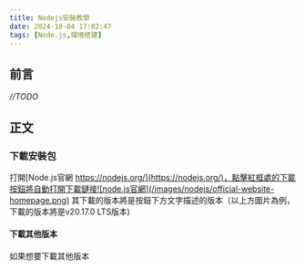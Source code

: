 ```yaml
---
title: Nodejs安裝教學
date: 2024-10-04 17:02:47
tags: [Node.js,環境搭建]
---
```

## 前言
*//TODO*

## 正文

### 下載安裝包
打開[Node.js官網 https://nodejs.org/](https://nodejs.org/)，點擊紅框處的下載按鈕將自動打開下載鏈接![node.js官網](/images/nodejs/official-website-homepage.png)
其下載的版本將是按鈕下方文字描述的版本（以上方圖片為例，下載的版本將是v20.17.0 LTS版本)

#### <font color="">下載其他版本</font>
如果想要下載其他版本
``` bash
    
```
